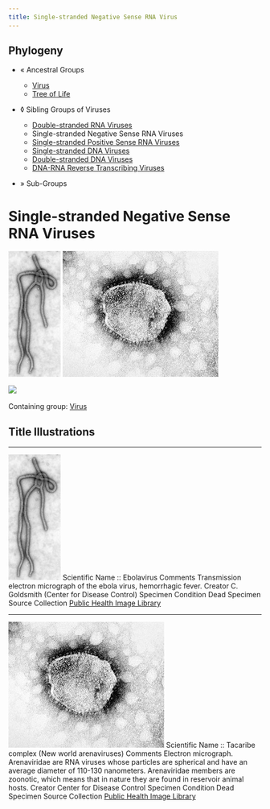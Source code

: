 ```yaml
---
title: Single-stranded Negative Sense RNA Virus
---
```


## Phylogeny 

-   « Ancestral Groups  
    -   [Virus](../Virus.md)
    -   [Tree of Life](../Tree_of_Life.md)

-   ◊ Sibling Groups of  Viruses
    -   [Double-stranded RNA         Viruses](Double-stranded_RNA_Virus.md)
    -   Single-stranded Negative Sense RNA Viruses
    -   [Single-stranded Positive Sense RNA         Viruses](Single-stranded_Positive_Sense_RNA_Viruses)
    -   [Single-stranded DNA         Viruses](Single-stranded_DNA_Virus.md)
    -   [Double-stranded DNA         Viruses](Double-stranded_DNA_Virus.md)
    -   [DNA-RNA Reverse Transcribing         Viruses](DNA-RNA_Reverse_Transcribing_Viruses)

-   » Sub-Groups 

# Single-stranded Negative Sense RNA Viruses 

![](Single-stranded_Negative_RNA_Virus/Ebola_002.jpg)
![](Single-stranded_Negative_RNA_Virus/PHIL_2174_lores.jpg)

![](Single-stranded_Negative_Sense_RNA_Viruses.png)

Containing group: [Virus](../Virus.md)

## Title Illustrations

  ---------------------------
![](Single-stranded_Negative_RNA_Virus/Ebola_002.jpg)
  Scientific Name ::     Ebolavirus
  Comments             Transmission electron micrograph of the ebola virus, hemorrhagic fever.
  Creator              C. Goldsmith (Center for Disease Control)
  Specimen Condition   Dead Specimen
  Source Collection    [Public Health Image Library](http://phil.cdc.gov/Phil/default.asp)

---------------------------
![](Single-stranded_Negative_RNA_Virus/PHIL_2174_lores.jpg)
  Scientific Name ::     Tacaribe complex (New world arenaviruses)
  Comments             Electron micrograph. Arenaviridae are RNA viruses whose particles are spherical and have an average diameter of 110-130 nanometers. Arenaviridae members are zoonotic, which means that in nature they are found in reservoir animal hosts.
  Creator              Center for Disease Control
  Specimen Condition   Dead Specimen
  Source Collection    [Public Health Image Library](http://phil.cdc.gov/Phil/default.asp)
